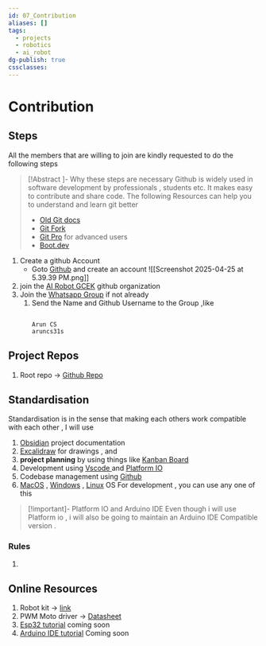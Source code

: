 ```yaml
---
id: 07_Contribution
aliases: []
tags:
  - projects
  - robotics
  - ai_robot
dg-publish: true
cssclasses: 
---
```

# Contribution

## Steps
All the members that are willing to join are kindly requested to do the following steps 
>[!Abstract ]- Why these steps are necessary 
>Github is widely used in software development  by professionals , students etc. It makes easy to contribute and share code. 
>The following Resources can help you to understand and learn git better
>- [Old Git docs](https://github.com/aruncs31s/ethical-hacking/blob/main/Documentations/Prerequisites/Git.md )
>- [Git Fork](https://docs.github.com/en/pull-requests/collaborating-with-pull-requests/working-with-forks/fork-a-repo)
>- [Git Pro](https://git-scm.com/book/en/v2) for advanced users
>- [Boot.dev](https://www.boot.dev/)

1. Create a github Account 
	- Goto [Github](https://github.com/) and create an account 
![[Screenshot 2025-04-25 at 5.39.39 PM.png]]
2. join the [AI Robot GCEK](https://github.com/AI-Robot-GCEK) github organization 
3. Join the [Whatsapp Group](wa.me/9747350188) if not already 
	1. Send the Name and Github Username to the Group ,like
		```

		Arun CS
		aruncs31s 
		```

		

## Project Repos 
1. Root repo -> [Github Repo](https://github.com/aruncs31s/AI-Robot-System)

## Standardisation 

Standardisation  is in the sense that making each others work compatible  with each other , I will use 
1. [Obsidian](https://obsidian.md/) project documentation 
2. [Excalidraw](https://excalidraw.com/)  for   drawings , and
3. **project planning** by using things like [Kanban Board](https://www.atlassian.com/agile/kanban/boards#:~:text=A%20kanban%20board%20is%20an,order%20in%20their%20daily%20work.) 
4. Development using [Vscode ](https://code.visualstudio.com/) and [Platform IO](https://platformio.org/)
5. Codebase management using [Github](https://github.com/)
6. [MacOS](https://en.wikipedia.org/wiki/MacOS) , [Windows](https://en.wikipedia.org/wiki/Microsoft_Windows) , [Linux](https://en.wikipedia.org/wiki/Linux) OS For development , you can use any one of this 

>[!important]- Platform IO and Arduino IDE
>Even though i will use Platform io , i will also be going to maintain an Arduino IDE Compatible version .

### Rules
1. 

## Online Resources
1. Robot kit -> [link](https://robokits.co.in/robot-kits/humanoid-and-biped-robot-kit/17dof-humanoid-robot-diy-kit-without-electronics?cPath=&)
2. PWM Moto driver -> [Datasheet](https://cdn-shop.adafruit.com/datasheets/PCA9685.pdf)
3. [Esp32 tutorial]() coming soon 
4. [Arduino IDE tutorial]() Coming soon 